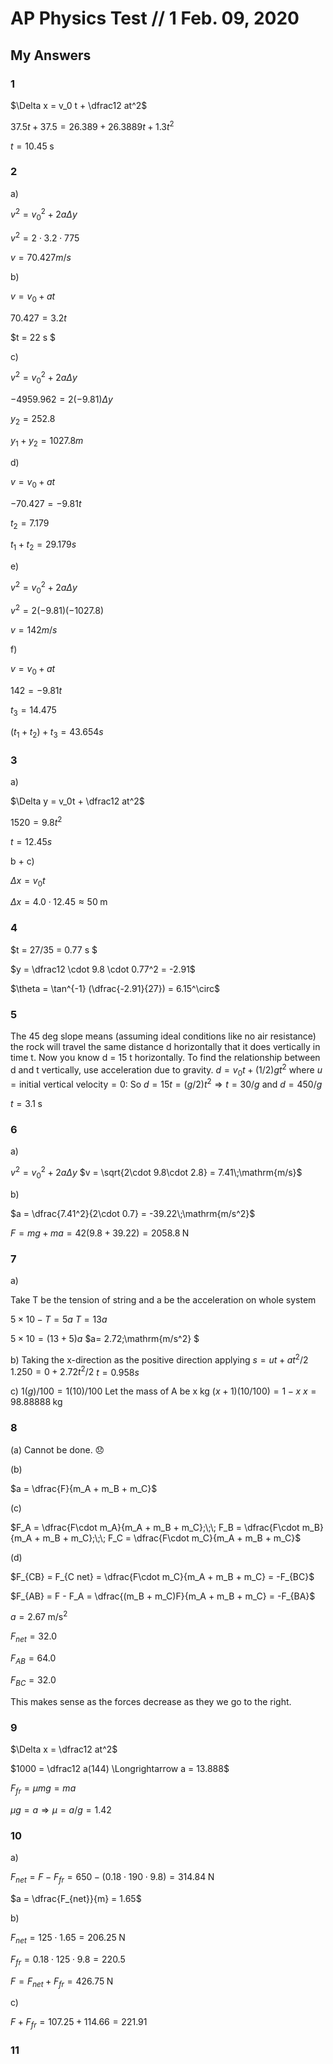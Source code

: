 # AP Physics Test // 1 Feb. 09, 2020

## My Answers

### 1

$\Delta x = v_0 t + \dfrac12 at^2$

$37.5t + 37.5 = 26.389+ 26.3889t + 1.3t^2$

$t = 10.45\;\mathrm{s}$

### 2

a) 

$v^2 = v_0^2 + 2a\Delta y$

$v^2 = 2\cdot 3.2\cdot 775$

$v = 70.427 m/s$

 b) 

$v = v_0 + at$

$70.427 = 3.2t$

$t = 22 s $

c) 

$v^2 = v_0^2 + 2a\Delta y$

$-4959.962 = 2(-9.81)\Delta y$

$y_2 = 252.8$

$y_1 + y_2 = 1027.8 m$

d) 

$v = v_0 + at$

$-70.427 = -9.81t$

$t_2 = 7.179$

$t_1 + t_2 = 29.179 s$

e) 

$v^2 = v_0^2 + 2a\Delta y$

$v^2 = 2(-9.81)(-1027.8)$

$v = 142 m/s$

f) 

$v = v_0 + at$

$142 = -9.81t$

$t_3 = 14.475$

$(t_1 + t_2) + t_3 = 43.654 s$

### 3

a) 

$\Delta y = v_0t + \dfrac12 at^2$

$1520 = 9.8t^2$

$t = 12.45 s$

b + c)

$\Delta x = v_0 t$

$\Delta x = 4.0\cdot 12.45 \approx 50\;\mathrm{m}$

### 4

$t = 27/35 = 0.77 s $

$y = \dfrac12 \cdot 9.8 \cdot 0.77^2 = -2.91$

$\theta = \tan^{-1} (\dfrac{-2.91}{27}) = 6.15^\circ$

### 5

The 45 deg slope means (assuming ideal conditions like no air resistance) the rock will travel the same distance d horizontally that it does vertically in time t. Now you know d = 15 t horizontally. To find the relationship between d and t vertically, use acceleration due to gravity.
$d = v_0 t + (1/2)gt^2$ where $u = \textsf{initial vertical velocity} = 0$:
So $d = 15 t = (g/2) t^2 \Longrightarrow t = 30/g\textsf{  and  }d = 450/g$

$t = 3.1\;\mathrm{s}$

### 6

a) 

$v^2 = v_0^2 + 2a\Delta y$
$v = \sqrt{2\cdot 9.8\cdot 2.8} = 7.41\;\mathrm{m/s}$

b)

$a = \dfrac{7.41^2}{2\cdot 0.7} = -39.22\;\mathrm{m/s^2}$

$F = mg + ma = 42(9.8+39.22) = 2058.8\;\mathrm{N}$

### 7

a)

Take T be the tension of string and a be the acceleration on whole system

$5 \times 10 - T = 5a$
$T = 13a$

$5 \times 10 = (13 + 5) a$
$a= 2.72\;\mathrm{m/s^2} $

b) Taking the x-direction as the positive direction
applying $s=ut+at^2/2$
$1.250=0+2.72t^2/2$
$t = 0.958 s$

c) $1(g)/100 = 1(10)/100$
Let the mass of A be x kg
$(x + 1) ( 10/100) = 1-x$
$x=98.88888\;\mathrm{kg}$

### 8

(a) Cannot be done. :disappointed:

(b)

$a = \dfrac{F}{m_A + m_B + m_C}$

(c)

$F_A = \dfrac{F\cdot m_A}{m_A + m_B + m_C};\;\; F_B = \dfrac{F\cdot m_B}{m_A + m_B + m_C};\;\; F_C = \dfrac{F\cdot m_C}{m_A + m_B + m_C}$

(d)

$F_{CB} = F_{C net} = \dfrac{F\cdot m_C}{m_A + m_B + m_C} = -F_{BC}$

$F_{AB} = F - F_A = \dfrac{(m_B + m_C)F}{m_A + m_B + m_C} = -F_{BA}$

$a = 2.67\;\mathrm{m/s^2}$

$F_{net} = 32.0$

$F_{AB} = 64.0$

$F_{BC} = 32.0$

This makes sense as the forces decrease as they we go to the right. 

### 9

$\Delta x = \dfrac12 at^2$

$1000 = \dfrac12 a(144) \Longrightarrow a = 13.888$

$F_{fr} = \mu mg = ma$

$\mu g = a \Longrightarrow \mu = a/g = 1.42$

### 10

a)

$F_{net} = F - F_{fr} = 650 - (0.18\cdot 190\cdot 9.8) = 314.84\;\mathrm{N}$

$a = \dfrac{F_{net}}{m} = 1.65$

b)

$F_{net} = 125\cdot 1.65 = 206.25\;\mathrm{N}$

$F_{fr} = 0.18 \cdot 125\cdot 9.8 = 220.5$

$F = F_{net} + F_{fr} = 426.75\;\mathrm{N}$

c)

$F + F_{fr} = 107.25 + 114.66 = 221.91$

### 11

